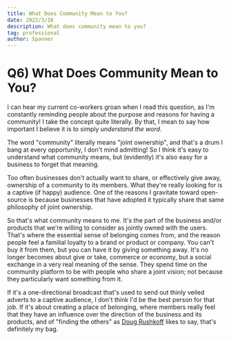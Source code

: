 ```yaml
---
title: What Does Community Mean to You?
date: 2022/3/16
description: What does community mean to you?
tag: professional
author: Spanner
---
```


# Q6) What Does Community Mean to You?

I can hear my current co-workers groan when I read this question, as I'm constantly reminding people about the purpose and reasons for having a community! I take the concept quite literally. By that, I mean to say how important I believe it is to simply *understand the word*.

The word "community" literally means "joint ownership", and that's a drum I bang at every opportunity, I don't mind admitting! So I think it's easy to understand what community means, but (evidently) it's also easy for a business to forget that meaning.

Too often businesses don't actually want to share, or effectively give away, ownership of a community to its members. What they're really looking for is a captive (if happy) audience. One of the reasons I gravitate toward open-source is because businesses that have adopted it typically share that same philosophy of joint ownership.

So that's what community means to me. It's the part of the business and/or products that we're willing to consider as jointly owned with the users. That's where the essential sense of belonging comes from, and the reason people feel a familial loyalty to a brand or product or company. You can't buy it from them, but you can have it by giving something away. It's no longer becomes about give or take, commerce or economy, but a social exchange in a very real meaning of the sense. They spend time on the community platform to be with people who share a joint vision; not because they particularly want something from it.

If it's a one-directional broadcast that's used to send out thinly veiled adverts to a captive audience, I don't think I'd be the best person for that job. If it's about creating a place of belonging, where members really feel that they have an influence over the direction of the business and its products, and of "finding the others" as [Doug Rushkoff](https://rushkoff.com/) likes to say, that's definitely my bag.
